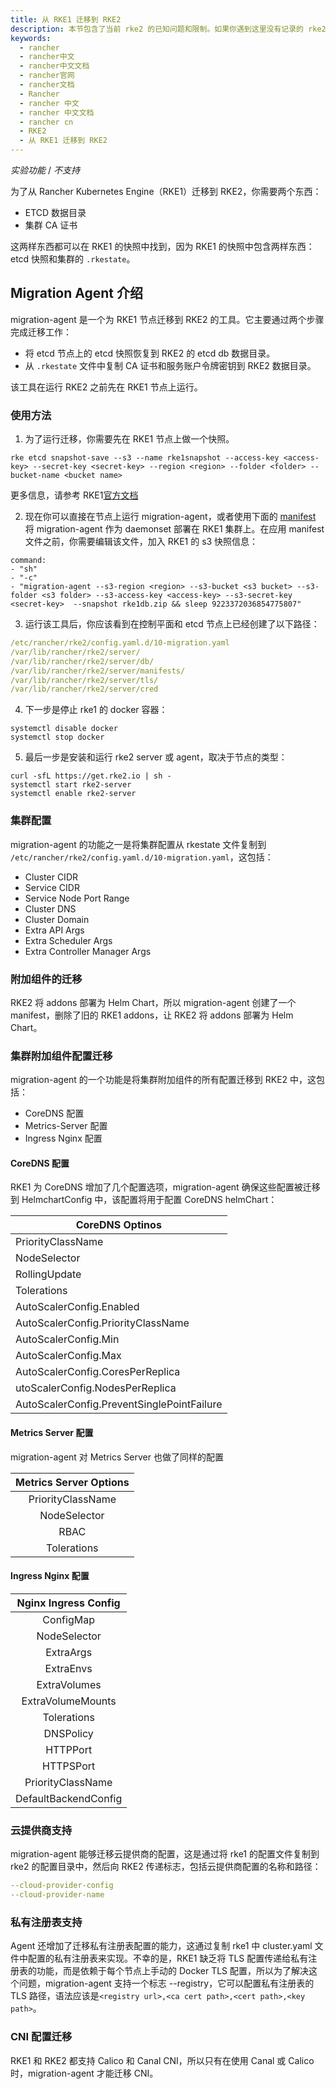 ```yaml
---
title: 从 RKE1 迁移到 RKE2
description: 本节包含了当前 rke2 的已知问题和限制。如果你遇到这里没有记录的 rke2 的问题，请在[这里](https://github.com/rancher/rke2/issues)打开一个新问题。
keywords:
  - rancher
  - rancher中文
  - rancher中文文档
  - rancher官网
  - rancher文档
  - Rancher
  - rancher 中文
  - rancher 中文文档
  - rancher cn
  - RKE2
  - 从 RKE1 迁移到 RKE2
---
```


*实验功能* / *不支持*

为了从 Rancher Kubernetes Engine（RKE1）迁移到 RKE2，你需要两个东西：

- ETCD 数据目录
- 集群 CA 证书

这两样东西都可以在 RKE1 的快照中找到，因为 RKE1 的快照中包含两样东西：etcd 快照和集群的 `.rkestate`。

## Migration Agent 介绍

migration-agent 是一个为 RKE1 节点迁移到 RKE2 的工具。它主要通过两个步骤完成迁移工作：

- 将 etcd 节点上的 etcd 快照恢复到 RKE2 的 etcd db 数据目录。
- 从 `.rkestate` 文件中复制 CA 证书和服务账户令牌密钥到 RKE2 数据目录。

该工具在运行 RKE2 之前先在 RKE1 节点上运行。

### 使用方法

1. 为了运行迁移，你需要先在 RKE1 节点上做一个快照。

```
rke etcd snapshot-save --s3 --name rke1snapshot --access-key <access-key> --secret-key <secret-key> --region <region> --folder <folder> --bucket-name <bucket name>
```

更多信息，请参考 RKE1[官方文档](/docs/rke/etcd-snapshots/one-time-snapshots/_index)

2. 现在你可以直接在节点上运行 migration-agent，或者使用下面的 [manifest](https://github.com/rancher/migration-agent/blob/master/deploy/daemonset.yaml) 将 migration-agent 作为 daemonset 部署在 RKE1 集群上。在应用 manifest 文件之前，你需要编辑该文件，加入 RKE1 的 s3 快照信息：

```shell
command:
- "sh"
- "-c"
- "migration-agent --s3-region <region> --s3-bucket <s3 bucket> --s3-folder <s3 folder> --s3-access-key <access-key> --s3-secret-key <secret-key>  --snapshot rke1db.zip && sleep 9223372036854775807"
```

3. 运行该工具后，你应该看到在控制平面和 etcd 节点上已经创建了以下路径：

```yaml
/etc/rancher/rke2/config.yaml.d/10-migration.yaml
/var/lib/rancher/rke2/server/
/var/lib/rancher/rke2/server/db/
/var/lib/rancher/rke2/server/manifests/
/var/lib/rancher/rke2/server/tls/
/var/lib/rancher/rke2/server/cred
```

4. 下一步是停止 rke1 的 docker 容器：

```shell
systemctl disable docker
systemctl stop docker
```

5. 最后一步是安装和运行 rke2 server 或 agent，取决于节点的类型：

```
curl -sfL https://get.rke2.io | sh -
systemctl start rke2-server
systemctl enable rke2-server
```

### 集群配置

migration-agent 的功能之一是将集群配置从 rkestate 文件复制到 `/etc/rancher/rke2/config.yaml.d/10-migration.yaml`，这包括：

- Cluster CIDR
- Service CIDR
- Service Node Port Range
- Cluster DNS
- Cluster Domain
- Extra API Args
- Extra Scheduler Args
- Extra Controller Manager Args

### 附加组件的迁移

RKE2 将 addons 部署为 Helm Chart，所以 migration-agent 创建了一个 manifest，删除了旧的 RKE1 addons，让 RKE2 将 addons 部署为 Helm Chart。

### 集群附加组件配置迁移

migration-agent 的一个功能是将集群附加组件的所有配置迁移到 RKE2 中，这包括：

- CoreDNS 配置
- Metrics-Server 配置
- Ingress Nginx 配置

#### CoreDNS 配置

RKE1 为 CoreDNS 增加了几个配置选项，migration-agent 确保这些配置被迁移到 HelmchartConfig 中，该配置将用于配置 CoreDNS helmChart：

| CoreDNS Optinos                            |
| ------------------------------------------ |
| PriorityClassName                          |
| NodeSelector                               |
| RollingUpdate                              |
| Tolerations                                |
| AutoScalerConfig.Enabled                   |
| AutoScalerConfig.PriorityClassName         |
| AutoScalerConfig.Min                       |
| AutoScalerConfig.Max                       |
| AutoScalerConfig.CoresPerReplica           |
| utoScalerConfig.NodesPerReplica            |
| AutoScalerConfig.PreventSinglePointFailure |

#### Metrics Server 配置

migration-agent 对 Metrics Server 也做了同样的配置

| Metrics Server Options |
| :--------------------: |
|   PriorityClassName    |
|      NodeSelector      |
|          RBAC          |
|      Tolerations       |

#### Ingress Nginx 配置

| Nginx Ingress Config |
| :------------------: |
|      ConfigMap       |
|     NodeSelector     |
|      ExtraArgs       |
|      ExtraEnvs       |
|     ExtraVolumes     |
|  ExtraVolumeMounts   |
|     Tolerations      |
|      DNSPolicy       |
|       HTTPPort       |
|      HTTPSPort       |
|  PriorityClassName   |
| DefaultBackendConfig |

### 云提供商支持

migration-agent 能够迁移云提供商的配置，这是通过将 rke1 的配置文件复制到 rke2 的配置目录中，然后向 RKE2 传递标志，包括云提供商配置的名称和路径：

```yaml
--cloud-provider-config
--cloud-provider-name
```

### 私有注册表支持

Agent 还增加了迁移私有注册表配置的能力，这通过复制 rke1 中 cluster.yaml 文件中配置的私有注册表来实现。不幸的是，RKE1 缺乏将 TLS 配置传递给私有注册表的功能，而是依赖于每个节点上手动的 Docker TLS 配置，所以为了解决这个问题，migration-agent 支持一个标志 --registry，它可以配置私有注册表的 TLS 路径，语法应该是`<registry url>,<ca cert path>,<cert path>,<key path>`。

### CNI 配置迁移

RKE1 和 RKE2 都支持 Calico 和 Canal CNI，所以只有在使用 Canal 或 Calico 时，migration-agent 才能迁移 CNI。
